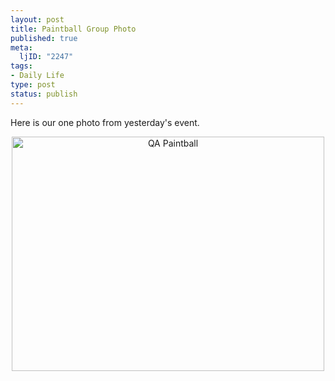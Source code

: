 ```yaml
--- 
layout: post
title: Paintball Group Photo
published: true
meta: 
  ljID: "2247"
tags: 
- Daily Life
type: post
status: publish
---
```

Here is our one photo from yesterday's event.
<p align="center"><a title="Photo Sharing" href="http://www.flickr.com/photos/albill/267893598/"><img width="500" height="375" alt="QA Paintball" src="http://static.flickr.com/94/267893598_fd0a2d1a1a.jpg" /></a></p>
